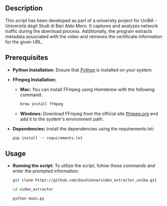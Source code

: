 ## Description
This script has been developed as part of a university project for UniBA - Università degli Studi di Bari Aldo Moro. It captures and analyzes network traffic during the download process. Additionally, the program extracts metadata associated with the video and retrieves the certificate information for the given URL.

## Prerequisites

- **Python Installation:** Ensure that [Python](https://www.python.org/downloads/) is installed on your system.

- **FFmpeg Installation:**
  - **Mac:** You can install FFmpeg using Homebrew with the following command:
  
    ```bash
    brew install ffmpeg
    ```
  - **Windows:** Download FFmpeg from the official site [ffmpeg.org](https://ffmpeg.org/download.html) and add it to the system's environment path.

- **Dependencies:** Install the dependencies using the requirements.txt:
    ```bash
    pip install -r requirements.txt
    ```

## Usage
- **Running the script:** To utilize the script, follow these commands and enter the prompted information:

   ```bash
   git clone https://github.com/daveleone/video_extractor_uniba.git

   cd video_extractor

   python main.py
   ```
